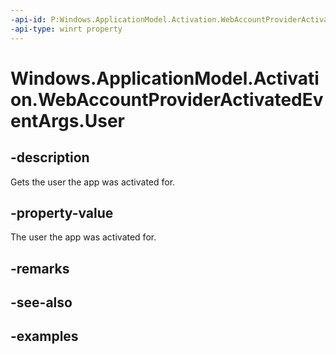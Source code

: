 ```yaml
---
-api-id: P:Windows.ApplicationModel.Activation.WebAccountProviderActivatedEventArgs.User
-api-type: winrt property
---
```


<!-- Property syntax.
public User User { get; }
-->

# Windows.ApplicationModel.Activation.WebAccountProviderActivatedEventArgs.User

## -description

Gets the user the app was activated for. 

## -property-value

The user the app was activated for. 

## -remarks

## -see-also

## -examples

